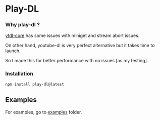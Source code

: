 # Play-DL

### Why play-dl ?
[ytdl-core](https://github.com/fent/node-ytdl-core) has some issues with miniget and stream abort issues.

On other hand, youtube-dl is very perfect alternative but it takes time to launch.

So I made this for better performance with no issues [as my testing].

### Installation
```
npm install play-dl@latest
```

## Examples
For examples, go to [examples](https://github.com/play-dl/play-dl/tree/main/examples) folder.
